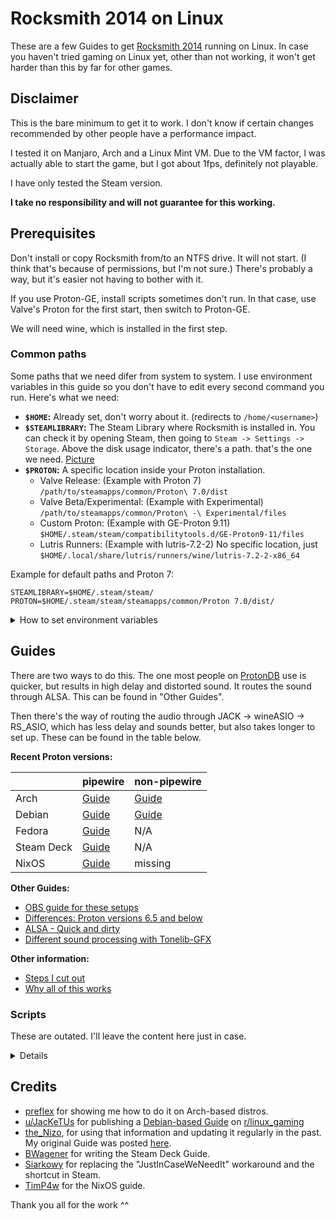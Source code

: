 # Rocksmith 2014 on Linux

These are a few Guides to get [Rocksmith 2014](https://store.steampowered.com/app/221680/Rocksmith_2014_Edition__Remastered/) running on Linux. In case you haven't tried gaming on Linux yet, other than not working, it won't get harder than this by far for other games.

## Disclaimer

This is the bare minimum to get it to work. I don't know if certain changes recommended by other people have a performance impact.

I tested it on Manjaro, Arch and a Linux Mint VM. Due to the VM factor, I was actually able to start the game, but I got about 1fps, definitely not playable.

I have only tested the Steam version.

**I take no responsibility and will not guarantee for this working.**

## Prerequisites

Don't install or copy Rocksmith from/to an NTFS drive. It will not start. (I think that's because of permissions, but I'm not sure.) There's probably a way, but it's easier not having to bother with it.

If you use Proton-GE, install scripts sometimes don't run. In that case, use Valve's Proton for the first start, then switch to Proton-GE.

We will need wine, which is installed in the first step.

### Common paths

Some paths that we need difer from system to system. I use environment variables in this guide so you don't have to edit every second command you run. Here's what we need:

* **`$HOME`:** Already set, don't worry about it. (redirects to `/home/<username>`)
* **`$STEAMLIBRARY`:** The Steam Library where Rocksmith is installed in. You can check it by opening Steam, then going to `Steam -> Settings -> Storage`. Above the disk usage indicator, there's a path. that's the one we need. [Picture](/img/storage.png)
* **`$PROTON`:** A specific location inside your Proton installation.
	* Valve Release: (Example with Proton 7) `/path/to/steamapps/common/Proton\ 7.0/dist`
	* Valve Beta/Experimental: (Example with Experimental) `/path/to/steamapps/common/Proton\ -\ Experimental/files`
	* Custom Proton: (Example with GE-Proton 9.11) `$HOME/.steam/steam/compatibilitytools.d/GE-Proton9-11/files`
	* Lutris Runners: (Example with lutris-7.2-2) No specific location, just `$HOME/.local/share/lutris/runners/wine/lutris-7.2-2-x86_64`

Example for default paths and Proton 7:

```
STEAMLIBRARY=$HOME/.steam/steam/
PROTON=$HOME/.steam/steam/steamapps/common/Proton 7.0/dist/
```

<details><summary>How to set environment variables</summary>

```
# Temporary:
# Totally fine for our usecase. Copy these lines into a terminal, enter the paths and hit enter.
# Keep in mind that these are only temporary. It only applies to the terminal instance you set it in.
# If you were to open a new terminal window, you'd have to enter them again to be able to use them.
STEAMLIBRARY=<path>
PROTON=<path>

# Permanent:
# Add these lines to ~/.profile
# You will need to log out and back in after adding them.
export STEAMLIBRARY=<path>
export PROTON=<path>
```

</details>


## Guides

There are two ways to do this. The one most people on [ProtonDB](https://www.protondb.com/app/221680) use is quicker, but results in high delay and distorted sound. It routes the sound through ALSA. This can be found in "Other Guides".

Then there's the way of routing the audio through JACK -> wineASIO -> RS_ASIO, which has less delay and sounds better, but also takes longer to set up. These can be found in the table below.

**Recent Proton versions:**

|| pipewire | non-pipewire |
|---|---|---|
| Arch | [Guide](guides/setup/arch-pipewire.md) | [Guide](guides/setup/arch-non-pipewire.md) |
| Debian | [Guide](guides/setup/deb-pipewire.md) | [Guide](guides/setup/deb-non-pipewire.md) |
| Fedora | [Guide](guides/setup/fed-pipewire.md) | N/A |
| Steam Deck | [Guide](guides/setup/deck-pipewire.md) | N/A |
| NixOS | [Guide](guides/setup/nixos/1.md) | missing |

**Other Guides:**

* [OBS guide for these setups](guides/obs.md)
* [Differences: Proton versions 6.5 and below](guides/6.5-differences.md)
* [ALSA - Quick and dirty](guides/quick.md)
* [Different sound processing with Tonelib-GFX](guides/tonelibgfx.md)

**Other information:**
* [Steps I cut out](guides/unused.md)
* [Why all of this works](guides/theory.md)

### Scripts

These are outated. I'll leave the content here just in case.

<details>
Because someone asked, I have written scripts that do everything for you.

For native Steam: `wget https://raw.githubusercontent.com/theNizo/linux_rocksmith/main/scripts/native-steam.sh && ./native-steam.sh && rm native-steam.sh`

For other Rocksmith installations: `wget https://raw.githubusercontent.com/theNizo/linux_rocksmith/main/scripts/other.sh && ./other.sh && rm other.sh`
</details>

## Credits

* [preflex](https://gitlab.com/preflex) for showing me how to do it on Arch-based distros.
* [u/JacKeTUs](https://www.reddit.com/user/JacKeTUs) for publishing a [Debian-based Guide](https://old.reddit.com/r/linux_gaming/comments/jmediu/guide_for_setup_rocksmith_2014_steam_no_rs_cable/) on [r/linux_gaming](https://old.reddit.com/r/linux_gaming/)
* [the_Nizo](https://github.com/theNizo), for using that information and updating it regularly in the past. My original Guide was posted [here](https://old.reddit.com/r/linux_gaming/comments/jmediu/guide_for_setup_rocksmith_2014_steam_no_rs_cable/gdhg4zx/).
* [BWagener](https://github.com/BWagener) for writing the Steam Deck Guide.
* [Siarkowy](https://github.com/Siarkowy) for replacing the "JustInCaseWeNeedIt" workaround and the shortcut in Steam.
* [TimP4w](https://github.com/TimP4w) for the NixOS guide.

Thank you all for the work ^^
